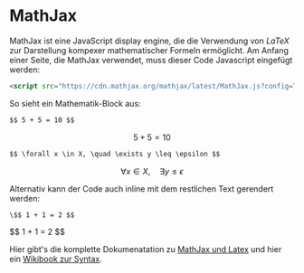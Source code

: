 <script src="https://cdn.mathjax.org/mathjax/latest/MathJax.js?config=TeX-AMS-MML_HTMLorMML" type="text/javascript"></script>

# MathJax

MathJax ist eine JavaScript display engine, die die Verwendung von _LaTeX_ zur Darstellung kompexer mathematischer Formeln ermöglicht. Am Anfang einer Seite, die MathJax verwendet, muss dieser Code Javascript eingefügt werden:

```markdown
<script src="https://cdn.mathjax.org/mathjax/latest/MathJax.js?config=TeX-AMS-MML_HTMLorMML" type="text/javascript"></script>
```

So sieht ein Mathematik-Block aus:

```markdown
$$ 5 + 5 = 10 $$
```

$$ 5 + 5 = 10 $$

```markdown
$$ \forall x \in X, \quad \exists y \leq \epsilon $$
```

$$ \forall x \in X, \quad \exists y \leq \epsilon $$

Alternativ kann der Code auch inline mit dem restlichen Text gerendert werden:

```markdown
\$$ 1 + 1 = 2 $$
```

\$$ 1 + 1 = 2 $$

Hier gibt's die komplette Dokumenatation zu [MathJax und Latex](http://docs.mathjax.org/en/latest/tex.html) und hier ein [Wikibook zur Syntax](https://en.wikibooks.org/wiki/LaTeX/Mathematics).
